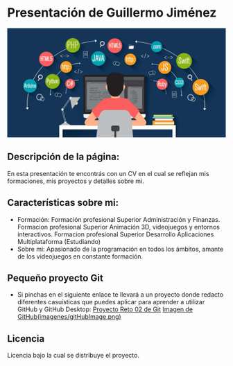 # Presentación de Guillermo Jiménez
![Imagen de Portada](imagenes/presentacion.jpg)

## Descripción de la página:
En esta presentación te encontrás con un CV en el cual se reflejan mis formaciones, mis proyectos y detalles sobre mi.

## Características sobre mi:
- Formación: Formación profesional Superior Administración y Finanzas.
             Formacion profesional Superior Animación 3D, videojuegos y entornos interactivos.
             Formacion profesional Superior Desarrollo Aplicaciones Multiplataforma (Estudiando)
- Sobre mi: Apasionado de la programación en todos los ámbitos, amante de los videojuegos en constante formación.

## Pequeño proyecto Git
- Si pinchas en el siguiente enlace te llevará a un proyecto donde redacto diferentes casuísticas que puedes aplicar para aprender a utilizar GitHub y GitHub Desktop:
  [Proyecto Reto 02 de Git](https://github.com/GuillermoMJN/retogit)
  [Imagen de GitHub(imagenes/gitHubImage.png)](https://github.com/GuillermoMJN/retogit)


## Licencia 
Licencia bajo la cual se distribuye el proyecto. 
